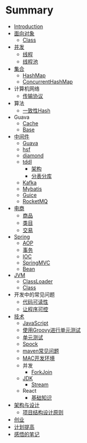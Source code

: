 # Summary

* [Introduction](README.md)
* [面向对象](面向对象.md)
    * [Class](Class.md)
* [并发](并发.md)
    * [线程](线程.md)
    * [线程池](线程池.md)
* [集合](集合.md)
    * [HashMap](HashMap.md)
    * [ConcurrentHashMap](ConcurrentHashMap.md)
* 计算机网络
    * [传输协议](传输协议.md)
* 算法
    * [一致性Hash](算法/一致性Hash.md)
* Guava
    * [Cache](Cache.md)
    * [Base](base.md)
* [中间件](中间件/中间件.md)
    * [Guava](中间件/guava.md)
    * [hsf](中间件/hsf.md)
    * [diamond](中间件/diamond.md)
    * [tddl](中间件/tddl.md)
        * [架构](架构.md)
        * [分表分库](分表分库.md)
    * [Kafka](中间件/Kafka.md)
    * [Mybatis](中间件/Mybatis.md)
    * [Guice](Guice/Guice.md)
    * [RocketMQ](中间件/RocketMQ.md)
* [电商](电商/电商.md)
    * [商品](电商/商品.md)
    * [类目](电商/类目.md)
    * [交易](交易.md)
* [Spring](Spring/README.md)
    * [AOP](Spring/AOP.md)
    * [事务](Spring/事务.md)
    * [IOC](Spring/IOC.md)
    * [SpringMVC](Spring/SpringMVC.md)
    * [Bean](Spring/Bean.md)
* [JVM](JVM/README.md)
    * [ClassLoader](JVM/ClassLoader.md)
    * [Class](JVM/Class.md)
* 开发中的常见问题
    * [代码可读性](开发中常见问题/代码可读性.md)
    * [让程序可控](开发中常见问题/让程序可控.md)
* [技术](技术/技术.md)
    * [JavaScript](javascript.md)
    * [使用Groovy进行单元测试](技术/使用Groovy进行单元测试.md)
    * [单元测试](技术/单元测试.md)
    * [Spock](技术/Spock.md)
    * [maven常见问题](技术/maven常见问题.md)
    * [MAC开发环境](技术/MAC开发环境.md)
    * 并发
        * [ForkJoin](技术/并发/ForkJoin.md)
    * [JDK](技术/jdk.md)
        * [Stream](技术/JDK/Stream.md)
    * React
        * [基础知识](技术/React/基础知识.md)
* [架构与设计](架构与设计.md)
    * [项目结构设计原则](架构与设计/项目结构设计原则.md)
* [创业](创业.md)
* [计划提高](计划提高.md)
* [感悟的笔记](感悟的笔记.md)

